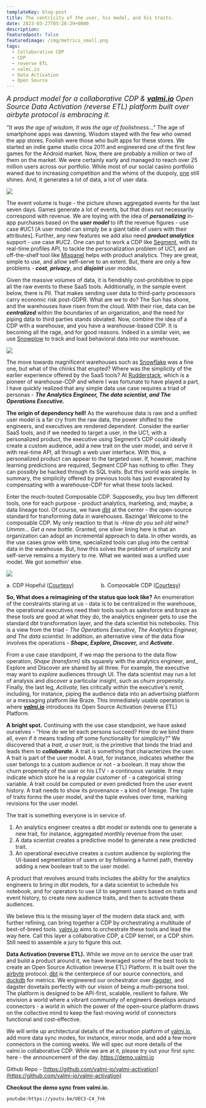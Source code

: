 ```yaml
---
templateKey: blog-post
title: The centricity of the user, his model, and his traits.
date: 2023-03-27T05:26:29+0000
description: 
featuredpost: false
featuredimage: /img/metrics_small.png
tags:
  - Collaborative CDP
  - CDP
  - reverse ETL
  - valmi.io
  - Data Activation
  - Open Source
--- 
```



<font size="4">_A product model for a collaborative CDP & **[valmi.io](https://www.valmi.io/)** Open Source Data Activation (reverse ETL) platform built over airbyte protocol is embracing it._</font>

_"It was the age of wisdom, It was the age of foolishness..."_ The age of smartphone apps was dawning. Wisdom stayed with the few who owned the app stores. Foolish were those who built apps for these stores. We started an indie game studio circa 2011 and engineered one of the first few games for the Android market. Now, there are probably a million or two of them on the market. We were certainly early and managed to reach over 25 million users across our portfolio. While most of our social casino portfolio waned due to increasing competition and the whims of the duopoly, [one](https://play.google.com/store/apps/dev?id=8815230470063088971) still shines. And, it generates a lot of data, a lot of user data.

![](/img/metrics.png) 

The event volume is huge - the picture shows aggregated events for the last seven days. Games generate a lot of events, but that does not necessarily correspond with revenue. We are toying with the idea of **_personalizing_** in-app purchases based on the **_user model_** to lift the revenue figures - use case #UC1 [A user model can simply be a giant table of users with their attributes]. Further, any new features we add also need **_product analytics_** support - use case #UC2. One can put to work a CDP like [Segment](https://segment.com/), with its real-time profiles API, to tackle the personalization problem of UC1, and an off-the-shelf tool like [Mixpanel](https://mixpanel.com/) helps with product analytics. They are great, simple to use, and allow self-serve to an extent. But, there are only a few problems - **_cost_**, **_privacy_**, and **_disjoint_** user models. 

Given the massive volumes of data, it is fiendishly cost-prohibitive to pipe all the raw events to these SaaS tools. Additionally, in the sample event below, there is PII. That makes sending user data to third-party processors carry economic risk post-GDPR. What are we to do? The Sun has shone, and the warehouses have risen from the cloud. With their rise, data can be **_centralized_** within the boundaries of an organization, and the need for piping data to third parties stands obviated. Now, combine the idea of a CDP with a warehouse, and you have a warehouse-based CDP. It is becoming all the rage, and for good reasons. Indeed in a similar vein, we use [Snowplow](https://snowplow.io/) to track and load behavioral data into our warehouse.
 
![](/img/code_img.png) 

The move towards magnificent warehouses such as [Snowflake](https://www.snowflake.com/) was a fine one, but what of the chinks that erupted? Where was the simplicity of the earlier experience offered by the SaaS tools? At [Rudderstack](https://www.rudderstack.com/), which is a pioneer of warehouse-CDP and where I was fortunate to have played a part, I have quickly realized that any simple data use case requires a triad of personas - **_The Analytics Engineer, The data scientist, _**and**_ The Operations Executive._** 

**The origin of dependency hell!** As the warehouse data is raw and a unified user model is a far cry from the raw data, the power shifted to the engineers, and executives are rendered dependent. Consider the earlier SaaS tools, and if we needed to target a user, in the UC1, with a personalized product, the executive using Segment’s CDP could ideally create a custom audience, add a new trait on the user model, and serve it with real-time API, all through a web user interface. With this, a personalized product can appear to the targeted user. If, however, machine learning predictions are required, Segment CDP has nothing to offer. They can possibly be hacked through its SQL traits. But this world was simple. In summary, the simplicity offered by previous tools has just evaporated by compensating with a warehouse-CDP for what these tools lacked.

Enter the much-touted Composable CDP. Supposedly, you buy ten different tools, one for each purpose - product analytics, marketing, and, maybe, a data lineage tool. Of course, we have [dbt](https://www.getdbt.com/) at the center - the open-source standard for transforming data in warehouses. Bazinga! Welcome to the composable CDP. My only reaction to that is -_How do you sell old wine? Ummm... Get a new bottle._ Granted, one silver lining here is that an organization can adopt an incremental approach to data. In other words, as the use cases grow with time, specialized tools can plug into the central data in the warehouse. But, how this solves the problem of simplicity and self-serve remains a mystery to me. What we wanted was a unified user model. We got somethin’ else.


![](/img/lego_user.jpg) 

   a. CDP Hopeful ([Courtesy](https://www.youtube.com/watch?v=Y_ahqPIi9Kg)) &nbsp;&nbsp;&nbsp;&nbsp;&nbsp;&nbsp;&nbsp;&nbsp;&nbsp;&nbsp;&nbsp;&nbsp;&nbsp;&nbsp;&nbsp;&nbsp; b. Composable CDP ([Courtesy](https://www.tfianoble.top/ProductDetail.aspx?iid=374017338&pr=39.88)) 

**So, What does a reimagining of the status quo look like?** An enumeration of the constraints staring at us - data is to be centralized in the warehouse, the operational executives need their tools such as salesforce and braze as these tools are good at what they do, the analytics engineer gets to use the standard dbt transformation layer, and the data scientist his notebooks. This is a view from the triad - _The Operations Executive, The Analytics Engineer, and The data scientist._ In addition, an alternative view of the data flow involves the operations - **_Shape, Explore, Discover,_** and **_Activate_**. 

From a use case standpoint, if we map the persona to the data flow operation, _Shape (transform)_ sits squarely with the analytics engineer, and_ Explore and Discover are shared by all three. For example, the executive may want to _explore_ audiences through UI. The data scientist may run a lot of analysis and _discover_ a particular insight, such as _churn_ propensity. Finally, the last leg, _Activate,_ lies critically within the executive's remit, including, for instance, piping the audience data into an advertising platform or a messaging platform like Braze. This immediately usable operation is where **_[valmi.io](https://www.valmi.io/)_** introduces its Open Source Activation (reverse ETL) Platform.

**A bright spot.** Continuing with the use case standpoint, we have asked ourselves - “How do we let each persona succeed? How do we bind them all, even if it means trading off some functionality for simplicity?” We discovered that a _trait, a user trait_, is the primitive that binds the triad and leads them to **_collaborate_**. A trait is something that characterizes the user. A trait is part of the user model. A trait, for instance, indicates whether the user belongs to a custom audience or not - a boolean. It may show the churn propensity of the user or his LTV - a continuous variable. It may indicate which store he is a regular customer of - a categorical string variable. A trait could be computed or even predicted from the user event history. A trait needs to show its provenance - a kind of lineage. The tuple of traits forms the user model, and the tuple evolves over time, marking revisions for the user model.

The trait is something everyone is in service of. 
1. An analytics engineer creates a dbt model or extends one to generate a new trait, for instance, aggregated monthly revenue from the user. 
2. A data scientist creates a predictive model to generate a new predicted trait.
3. An operational executive creates a custom audience by exploring the UI-based segmentation of users or by following a funnel path, thereby adding a new boolean trait to the user model.

A product that revolves around traits includes the ability for the analytics engineers to bring in dbt models, for a data scientist to schedule his notebook, and for operators to use UI to segment users based on traits and event history, to create new audience traits, and then to activate these audiences.

We believe this is the missing layer of the modern data stack and, with further refining, can bring together a CDP by orchestrating a multitude of best-of-breed tools. [valmi.io](https://www.valmi.io/) aims to orchestrate these tools and lead the way here. Call this layer a collaborative CDP, a CDP kernel, or a CDP shim. Still need to assemble a jury to figure this out.

**Data Activation (reverse ETL).** While we move on to service the user trait and build a product around it, we have leveraged some of the best tools to create an Open Source Activation (reverse ETL) Platform. It is built over the [airbyte](https://airbyte.com/) protocol. [dbt](https://www.getdbt.com/) is the centerpiece of our source connectors, and [duckdb](https://duckdb.org/) for metrics. We engineered our orchestrator over [dagster](https://dagster.io/), and dagster dovetails perfectly with our vision of being a multi-persona tool. The platform is designed to be API-first, scalable, resilient to failure. We envision a world where a vibrant community of engineers develops around connectors - a world in which the power of the open-source platform draws on the collective mind to keep the fast-moving world of connectors functional and cost-effective.

We will write up architectural details of the activation platform of [valmi.io](https://www.valmi.io/), add more data sync modes, for instance, mirror mode, and add a few more connectors in the coming weeks. We will spec out more details of the valmi.io collaborative CDP. While we are at it, please try out your first sync here - the announcement of the day. https://demo.valmi.io

Github Repo - [https://github.com/valmi-io/valmi-activation](https://github.com/valmi-io/valmi-activation)


**Checkout the demo sync from valmi.io.** 
 
`youtube:https://youtu.be/UEC3-C4_7nk`
